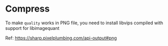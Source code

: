 # Compress

To make `quality` works in PNG file, you need to install libvips compiled with support for libimagequant

Ref: https://sharp.pixelplumbing.com/api-output#png